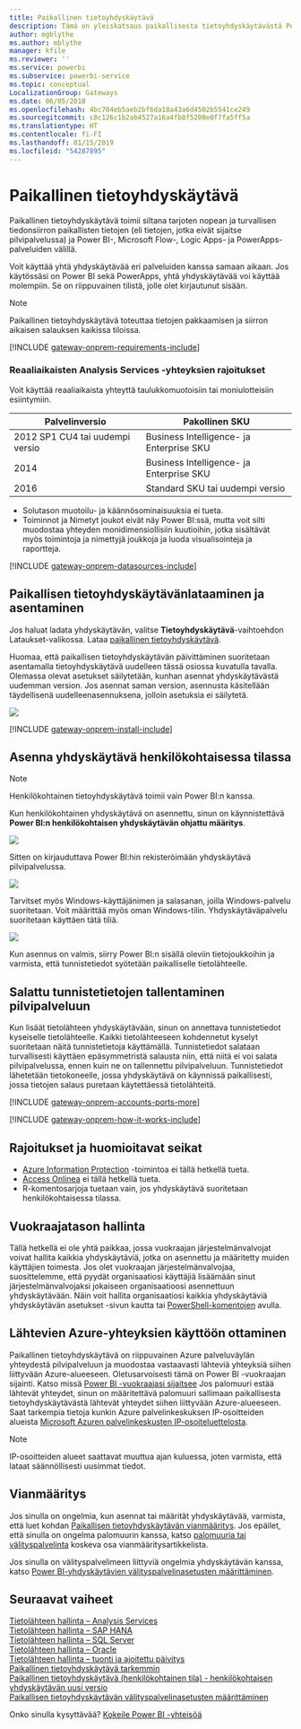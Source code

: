 ```yaml
---
title: Paikallinen tietoyhdyskäytävä
description: Tämä on yleiskatsaus paikallisesta tietoyhdyskäytävästä Power BI:lle. Voit käyttää tätä yhdyskäytävää DirectQueryn tietolähteiden kanssa. Voit käyttää myös tätä yhdyskäytävää päivittämään pilvipalvelun tietojoukkoja paikallisten tietojen kanssa.
author: mgblythe
ms.author: mblythe
manager: kfile
ms.reviewer: ''
ms.service: powerbi
ms.subservice: powerbi-service
ms.topic: conceptual
LocalizationGroup: Gateways
ms.date: 06/05/2018
ms.openlocfilehash: 4bc704eb5aeb2bf6da18a43a6d4502b5541ce249
ms.sourcegitcommit: c8c126c1b2ab4527a16a4fb8f5208e0f7fa5ff5a
ms.translationtype: HT
ms.contentlocale: fi-FI
ms.lasthandoff: 01/15/2019
ms.locfileid: "54287895"
---
```

# <a name="on-premises-data-gateway"></a>Paikallinen tietoyhdyskäytävä

Paikallinen tietoyhdyskäytävä toimii siltana tarjoten nopean ja turvallisen tiedonsiirron paikallisten tietojen (eli tietojen, jotka eivät sijaitse pilvipalvelussa) ja Power BI-, Microsoft Flow-, Logic Apps- ja PowerApps-palveluiden välillä.

Voit käyttää yhtä yhdyskäytävää eri palveluiden kanssa samaan aikaan. Jos käytössäsi on Power BI sekä PowerApps, yhtä yhdyskäytävää voi käyttää molempiin. Se on riippuvainen tilistä, jolle olet kirjautunut sisään.

> [!NOTE]
> Paikallinen tietoyhdyskäytävä toteuttaa tietojen pakkaamisen ja siirron aikaisen salauksen kaikissa tiloissa.

<!-- Shared Requirements Include -->
[!INCLUDE [gateway-onprem-requirements-include](./includes/gateway-onprem-requirements-include.md)]

### <a name="limitations-of-analysis-services-live-connections"></a>Reaaliaikaisten Analysis Services -yhteyksien rajoitukset

Voit käyttää reaaliaikaista yhteyttä taulukkomuotoisiin tai moniulotteisiin esiintymiin.

| **Palvelinversio** | **Pakollinen SKU** |
| --- | --- |
| 2012 SP1 CU4 tai uudempi versio |Business Intelligence- ja Enterprise SKU |
| 2014 |Business Intelligence- ja Enterprise SKU |
| 2016 |Standard SKU tai uudempi versio |

* Solutason muotoilu- ja käännösominaisuuksia ei tueta.
* Toiminnot ja Nimetyt joukot eivät näy Power BI:ssä, mutta voit silti muodostaa yhteyden monidimensiollisiin kuutioihin, jotka sisältävät myös toimintoja ja nimettyjä joukkoja ja luoda visualisointeja ja raportteja.

<!-- Shared Install steps Include -->
[!INCLUDE [gateway-onprem-datasources-include](./includes/gateway-onprem-datasources-include.md)]

## <a name="download-and-install-the-on-premises-data-gateway"></a>Paikallisen tietoyhdyskäytävänlataaminen ja asentaminen

Jos haluat ladata yhdyskäytävän, valitse **Tietoyhdyskäytävä**-vaihtoehdon Lataukset-valikossa. Lataa [paikallinen tietoyhdyskäytävä](http://go.microsoft.com/fwlink/?LinkID=820925).

Huomaa, että paikallisen tietoyhdyskäytävän päivittäminen suoritetaan asentamalla tietoyhdyskäytävä uudelleen tässä osiossa kuvatulla tavalla. Olemassa olevat asetukset säilytetään, kunhan asennat yhdyskäytävästä uudemman version. Jos asennat saman version, asennusta käsitellään täydellisenä uudelleenasennuksena, jolloin asetuksia ei säilytetä.

![](media/service-gateway-onprem/powerbi-download-data-gateway.png)

<!-- Shared Install steps Include -->
[!INCLUDE [gateway-onprem-install-include](./includes/gateway-onprem-install-include.md)]

## <a name="install-the-gateway-in-personal-mode"></a>Asenna yhdyskäytävä henkilökohtaisessa tilassa

> [!NOTE]
> Henkilökohtainen tietoyhdyskäytävä toimii vain Power BI:n kanssa.

Kun henkilökohtainen yhdyskäytävä on asennettu, sinun on käynnistettävä **Power BI:n henkilökohtaisen yhdyskäytävän ohjattu määritys**.

![](media/service-gateway-onprem/personal-gateway-launch-configuration.png)

Sitten on kirjauduttava Power BI:hin rekisteröimään yhdyskäytävä pilvipalvelussa.

![](media/service-gateway-onprem/personal-gateway-signin.png)

Tarvitset myös Windows-käyttäjänimen ja salasanan, joilla Windows-palvelu suoritetaan. Voit määrittää myös oman Windows-tilin. Yhdyskäytäväpalvelu suoritetaan käyttäen tätä tiliä.

![](media/service-gateway-onprem/personal-gateway-windows-service.png)

Kun asennus on valmis, siirry Power BI:n sisällä oleviin tietojoukkoihin ja varmista, että tunnistetiedot syötetään paikalliselle tietolähteelle.

<a name="credentials"></a>

## <a name="storing-encrypted-credentials-in-the-cloud"></a>Salattu tunnistetietojen tallentaminen pilvipalveluun

Kun lisäät tietolähteen yhdyskäytävään, sinun on annettava tunnistetiedot kyseiselle tietolähteelle. Kaikki tietolähteeseen kohdennetut kyselyt suoritetaan näitä tunnistetietoja käyttämällä. Tunnistetiedot salataan turvallisesti käyttäen epäsymmetristä salausta niin, että niitä ei voi salata pilvipalvelussa, ennen kuin ne on tallennettu pilvipalveluun. Tunnistetiedot lähetetään tietokoneelle, jossa yhdyskäytävä on käynnissä paikallisesti, jossa tietojen salaus puretaan käytettäessä tietolähteitä.

<!-- Account and Port information -->
[!INCLUDE [gateway-onprem-accounts-ports-more](./includes/gateway-onprem-accounts-ports-more.md)]

<!-- How the gateway works -->
[!INCLUDE [gateway-onprem-how-it-works-include](./includes/gateway-onprem-how-it-works-include.md)]

## <a name="limitations-and-considerations"></a>Rajoitukset ja huomioitavat seikat

* [Azure Information Protection](https://docs.microsoft.com/microsoft-365/enterprise/protect-files-with-aip
) -toimintoa ei tällä hetkellä tueta.
* [Access Onlinea](https://products.office.com/en-us/access) ei tällä hetkellä tueta.
* R-komentosarjoja tuetaan vain, jos yhdyskäytävä suoritetaan henkilökohtaisessa tilassa.

## <a name="tenant-level-administration"></a>Vuokraajatason hallinta

Tällä hetkellä ei ole yhtä paikkaa, jossa vuokraajan järjestelmänvalvojat voivat hallita kaikkia yhdyskäytäviä, jotka on asennettu ja määritetty muiden käyttäjien toimesta.  Jos olet vuokraajan järjestelmänvalvojaa, suosittelemme, että pyydät organisaatiosi käyttäjiä lisäämään sinut järjestelmänvalvojaksi jokaiseen organisaatioosi asennettuun yhdyskäytävään. Näin voit hallita organisaatiosi kaikkia yhdyskäytäviä yhdyskäytävän asetukset -sivun kautta tai [PowerShell-komentojen](https://docs.microsoft.com/power-bi/service-gateway-high-availability-clusters#powershell-support-for-gateway-clusters) avulla. 

## <a name="enabling-outbound-azure-connections"></a>Lähtevien Azure-yhteyksien käyttöön ottaminen

Paikallinen tietoyhdyskäytävä on riippuvainen Azure palveluväylän yhteydestä pilvipalveluun ja muodostaa vastaavasti lähteviä yhteyksiä siihen liittyvään Azure-alueeseen. Oletusarvoisesti tämä on Power BI -vuokraajan sijainti. Katso missä [Power BI -vuokraajasi sijaitsee](https://powerbi.microsoft.com/en-us/documentation/powerbi-admin-where-is-my-tenant-located/)
Jos palomuuri estää lähtevät yhteydet, sinun on määritettävä palomuuri sallimaan paikallisesta tietoyhdyskäytävästä lähtevät yhteydet siihen liittyvään Azure-alueeseen. Saat tarkempia tietoja kunkin Azure palvelinkeskuksen IP-osoitteiden alueista [Microsoft Azuren palvelinkeskusten IP-osoiteluettelosta](https://www.microsoft.com/download/details.aspx?id=41653).
> [!NOTE]
> IP-osoitteiden alueet saattavat muuttua ajan kuluessa, joten varmista, että lataat säännöllisesti uusimmat tiedot. 

## <a name="troubleshooting"></a>Vianmääritys

Jos sinulla on ongelmia, kun asennat tai määrität yhdyskäytävää, varmista, että luet kohdan [Paikallisen tietoyhdyskäytävän vianmääritys](service-gateway-onprem-tshoot.md). Jos epäilet, että sinulla on ongelma palomuurin kanssa, katso [palomuuria tai välityspalvelinta](service-gateway-onprem-tshoot.md#firewall-or-proxy) koskeva osa vianmääritysartikkelista.

Jos sinulla on välityspalvelimeen liittyviä ongelmia yhdyskäytävän kanssa, katso [Power BI-yhdyskäytävien välityspalvelinasetusten määrittäminen](service-gateway-proxy.md).

## <a name="next-steps"></a>Seuraavat vaiheet

[Tietolähteen hallinta – Analysis Services](service-gateway-enterprise-manage-ssas.md)  
[Tietolähteen hallinta – SAP HANA](service-gateway-enterprise-manage-sap.md)  
[Tietolähteen hallinta – SQL Server](service-gateway-enterprise-manage-sql.md)  
[Tietolähteen hallinta – Oracle](service-gateway-onprem-manage-oracle.md)  
[Tietolähteen hallinta – tuonti ja ajoitettu päivitys](service-gateway-enterprise-manage-scheduled-refresh.md)  
[Paikallinen tietoyhdyskäytävä tarkemmin](service-gateway-onprem-indepth.md)  
[Paikallinen tietoyhdyskäytävä (henkilökohtainen tila) - henkilökohtaisen yhdyskäytävän uusi versio](service-gateway-personal-mode.md)  
[Paikallisen tietoyhdyskäytävän välityspalvelinasetusten määrittäminen](service-gateway-proxy.md)  

Onko sinulla kysyttävää? [Kokeile Power BI -yhteisöä](http://community.powerbi.com/)
